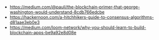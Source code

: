 - https://medium.com/@pauli/the-blockchain-primer-that-george-washington-would-understand-8cdb766edcbe
- https://hackernoon.com/a-hitchhikers-guide-to-consensus-algorithms-d81aae3eb0e3
- https://medium.com/loom-network/why-you-should-learn-to-build-blockchain-apps-be9a92e8d08e
